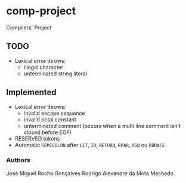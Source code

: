 # comp-project
Compilers' Project

## TODO

* Lexical error throws:
  * illegal character
  * unterminated string literal

## Implemented

* Lexical error throws:
    * invalid escape sequence
    * invalid octal constant 
    * unterminated comment (occurs when a multi line comment isn't closed before EOF)
* RESERVED tokens
* Automatic `SEMICOLON` after `LIT`, `ID`, `RETURN`, `RPAR`, `RSQ` ou `RBRACE`

### Authors
José Miguel Rocha Gonçalves
Rodrigo Alexandre da Mota Machado
